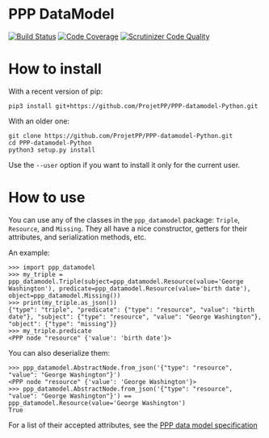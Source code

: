 # PPP DataModel

[![Build Status](https://scrutinizer-ci.com/g/ProjetPP/PPP-datamodel-Python/badges/build.png?b=master)](https://scrutinizer-ci.com/g/ProjetPP/PPP-datamodel-Python/build-status/master)
[![Code Coverage](https://scrutinizer-ci.com/g/ProjetPP/PPP-datamodel-Python/badges/coverage.png?b=master)](https://scrutinizer-ci.com/g/ProjetPP/PPP-datamodel-Python/?branch=master)
[![Scrutinizer Code Quality](https://scrutinizer-ci.com/g/ProjetPP/PPP-datamodel-Python/badges/quality-score.png?b=master)](https://scrutinizer-ci.com/g/ProjetPP/PPP-datamodel-Python/?branch=master)


# How to install

With a recent version of pip:

```
pip3 install git+https://github.com/ProjetPP/PPP-datamodel-Python.git
```

With an older one:

```
git clone https://github.com/ProjetPP/PPP-datamodel-Python.git
cd PPP-datamodel-Python
python3 setup.py install
```

Use the `--user` option if you want to install it only for the current user.


# How to use

You can use any of the classes in the `ppp_datamodel` package: `Triple`,
`Resource`, and `Missing`. They all have a nice constructor, getters for
their attributes, and serialization methods, etc.

An example:

```
>>> import ppp_datamodel
>>> my_triple = ppp_datamodel.Triple(subject=ppp_datamodel.Resource(value='George Washington'), predicate=ppp_datamodel.Resource(value='birth date'), object=ppp_datamodel.Missing())
>>> print(my_triple.as_json())
{"type": "triple", "predicate": {"type": "resource", "value": "birth date"}, "subject": {"type": "resource", "value": "George Washington"}, "object": {"type": "missing"}}
>>> my_triple.predicate
<PPP node "resource" {'value': 'birth date'}>
```

You can also deserialize them:

```
>>> ppp_datamodel.AbstractNode.from_json('{"type": "resource", "value": "George Washington"}')
<PPP node "resource" {'value': 'George Washington'}>
>>> ppp_datamodel.AbstractNode.from_json('{"type": "resource", "value": "George Washington"}') == ppp_datamodel.Resource(value='George Washington')
True
```


For a list of their accepted attributes, see the
[PPP data model specification](https://github.com/ProjetPP/Documentation/blob/master/data-model.md)
